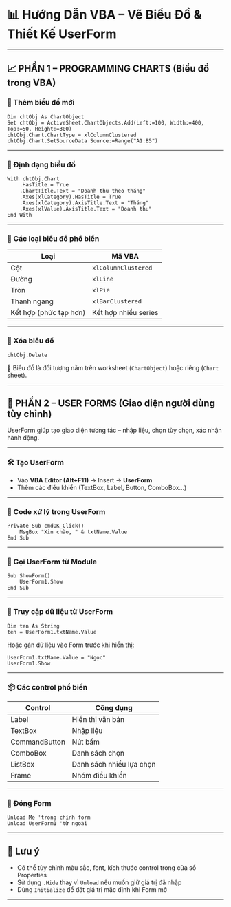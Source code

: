 
# 📊 Hướng Dẫn VBA – Vẽ Biểu Đồ & Thiết Kế UserForm

---

## 📈 PHẦN 1 – PROGRAMMING CHARTS (Biểu đồ trong VBA)

### 🔹 Thêm biểu đồ mới

```vba
Dim chtObj As ChartObject
Set chtObj = ActiveSheet.ChartObjects.Add(Left:=100, Width:=400, Top:=50, Height:=300)
chtObj.Chart.ChartType = xlColumnClustered
chtObj.Chart.SetSourceData Source:=Range("A1:B5")
```

---

### 🔹 Định dạng biểu đồ

```vba
With chtObj.Chart
    .HasTitle = True
    .ChartTitle.Text = "Doanh thu theo tháng"
    .Axes(xlCategory).HasTitle = True
    .Axes(xlCategory).AxisTitle.Text = "Tháng"
    .Axes(xlValue).AxisTitle.Text = "Doanh thu"
End With
```

---

### 🔹 Các loại biểu đồ phổ biến

| Loại                     | Mã VBA               |
|--------------------------|----------------------|
| Cột                      | `xlColumnClustered`  |
| Đường                   | `xlLine`             |
| Tròn                     | `xlPie`              |
| Thanh ngang             | `xlBarClustered`     |
| Kết hợp (phức tạp hơn)   | Kết hợp nhiều series |

---

### 🔹 Xóa biểu đồ

```vba
chtObj.Delete
```

📌 Biểu đồ là đối tượng nằm trên worksheet (`ChartObject`) hoặc riêng (`Chart` sheet).

---

## 🧩 PHẦN 2 – USER FORMS (Giao diện người dùng tùy chỉnh)

UserForm giúp tạo giao diện tương tác – nhập liệu, chọn tùy chọn, xác nhận hành động.

---

### 🛠️ Tạo UserForm

- Vào **VBA Editor (Alt+F11)** → Insert → **UserForm**
- Thêm các điều khiển (TextBox, Label, Button, ComboBox...)

---

### 🔹 Code xử lý trong UserForm

```vba
Private Sub cmdOK_Click()
    MsgBox "Xin chào, " & txtName.Value
End Sub
```

---

### 🔹 Gọi UserForm từ Module

```vba
Sub ShowForm()
    UserForm1.Show
End Sub
```

---

### 🔹 Truy cập dữ liệu từ UserForm

```vba
Dim ten As String
ten = UserForm1.txtName.Value
```

Hoặc gán dữ liệu vào Form trước khi hiển thị:

```vba
UserForm1.txtName.Value = "Ngọc"
UserForm1.Show
```

---

### 📦 Các control phổ biến

| Control     | Công dụng               |
|-------------|-------------------------|
| Label       | Hiển thị văn bản        |
| TextBox     | Nhập liệu               |
| CommandButton | Nút bấm                |
| ComboBox    | Danh sách chọn          |
| ListBox     | Danh sách nhiều lựa chọn |
| Frame       | Nhóm điều khiển         |

---

### 🧯 Đóng Form

```vba
Unload Me 'trong chính form
Unload UserForm1 'từ ngoài
```

---

## 📌 Lưu ý

- Có thể tùy chỉnh màu sắc, font, kích thước control trong cửa sổ Properties
- Sử dụng `.Hide` thay vì `Unload` nếu muốn giữ giá trị đã nhập
- Dùng `Initialize` để đặt giá trị mặc định khi Form mở

---
